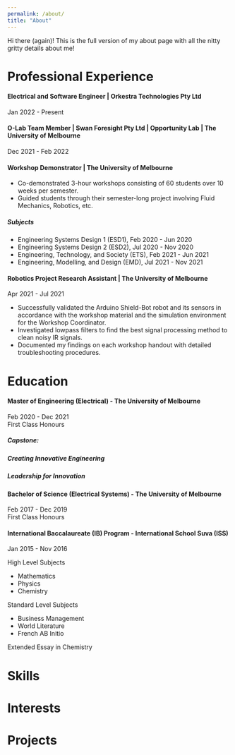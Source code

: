 ```yaml
---
permalink: /about/
title: "About"
---
```


Hi there (again)! This is the full version of my about page with all the 
nitty gritty details about me!

# Professional Experience

#### Electrical and Software Engineer | Orkestra Technologies Pty Ltd
Jan 2022 - Present

#### O-Lab Team Member | Swan Foresight Pty Ltd | Opportunity Lab | The University of Melbourne
Dec 2021 - Feb 2022

#### Workshop Demonstrator | The University of Melbourne
- Co-demonstrated 3-hour workshops consisting of 60 students over 10 weeks per semester.
- Guided students through their semester-long project involving Fluid 
  Mechanics, Robotics, etc.

##### Subjects
- Engineering Systems Design 1 (ESD1), Feb 2020 - Jun 2020
- Engineering Systems Design 2 (ESD2), Jul 2020 - Nov 2020
- Engineering, Technology, and Society (ETS), Feb 2021 - Jun 2021
- Engineering, Modelling, and Design (EMD), Jul 2021 - Nov 2021

#### Robotics Project Research Assistant | The University of Melbourne
Apr 2021 - Jul 2021
- Successfully validated the Arduino Shield-Bot robot and its sensors in 
  accordance with the workshop material and the simulation environment for the
  Workshop Coordinator.
- Investigated lowpass filters to find the best signal processing method to 
  clean noisy IR signals.
- Documented my findings on each workshop handout with detailed troubleshooting 
  procedures.


# Education

#### Master of Engineering (Electrical) - The University of Melbourne  
Feb 2020 - Dec 2021  
First Class Honours

##### Capstone: 

##### Creating Innovative Engineering

##### Leadership for Innovation

#### Bachelor of Science (Electrical Systems) - The University of Melbourne    
Feb 2017 - Dec 2019  
First Class Honours  

#### International Baccalaureate (IB) Program - International School Suva (ISS)  
Jan 2015 - Nov 2016

High Level Subjects  
- Mathematics
- Physics
- Chemistry

Standard Level Subjects  
- Business Management
- World Literature
- French AB Initio

Extended Essay in Chemistry





# Skills


# Interests

# Projects

